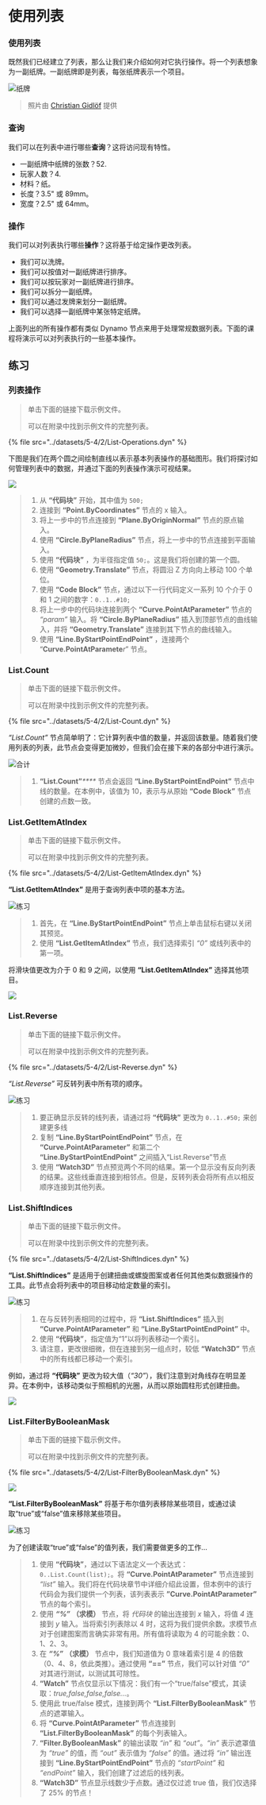 # 使用列表

### 使用列表

既然我们已经建立了列表，那么让我们来介绍如何对它执行操作。将一个列表想象为一副纸牌。一副纸牌即是列表，每张纸牌表示一个项目。

![纸牌](../images/5-4/2/Playing\_cards\_modified.jpg)

> 照片由 [Christian Gidlöf](https://commons.wikimedia.org/wiki/File:Playing\_cards\_modified.jpg) 提供

### 查询

我们可以在列表中进行哪些**查询**？这将访问现有特性。

* 一副纸牌中纸牌的张数？52\.
* 玩家人数？4\.
* 材料？纸。
* 长度？3.5" 或 89mm。
* 宽度？2.5" 或 64mm。

### 操作

我们可以对列表执行哪些**操作**？这将基于给定操作更改列表。

* 我们可以洗牌。
* 我们可以按值对一副纸牌进行排序。
* 我们可以按玩家对一副纸牌进行排序。
* 我们可以拆分一副纸牌。
* 我们可以通过发牌来划分一副纸牌。
* 我们可以选择一副纸牌中某张特定纸牌。

上面列出的所有操作都有类似 Dynamo 节点来用于处理常规数据列表。下面的课程将演示可以对列表执行的一些基本操作。

## **练习**

### **列表操作**

> 单击下面的链接下载示例文件。
>
> 可以在附录中找到示例文件的完整列表。

{% file src="../datasets/5-4/2/List-Operations.dyn" %}

下图是我们在两个圆之间绘制直线以表示基本列表操作的基础图形。我们将探讨如何管理列表中的数据，并通过下面的列表操作演示可视结果。

![](../images/5-4/2/workingwithlist-listoperation.jpg)

> 1. 从 **“代码块”** 开始，其中值为 `500;`
> 2. 连接到 **“Point.ByCoordinates”** 节点的 x 输入。
> 3. 将上一步中的节点连接到 **“Plane.ByOriginNormal”** 节点的原点输入。
> 4. 使用 **“Circle.ByPlaneRadius”** 节点，将上一步中的节点连接到平面输入。
> 5. 使用 **“代码块”** ，为半径指定值 `50;`。这是我们将创建的第一个圆。
> 6. 使用 **“Geometry.Translate”** 节点，将圆沿 Z 方向向上移动 100 个单位。
> 7. 使用 **“Code Block”** 节点，通过以下一行代码定义一系列 10 个介于 0 和 1 之间的数字：`0..1..#10;`
> 8. 将上一步中的代码块连接到两个 **“Curve.PointAtParameter”** 节点的 _“param”_ 输入。将 **“Circle.ByPlaneRadius”** 插入到顶部节点的曲线输入，并将 **“Geometry.Translate”** 连接到其下节点的曲线输入。
> 9. 使用 **“Line.ByStartPointEndPoint”** ，连接两个 “**Curve.PointAtParamete**_r_” 节点。

### List.Count

> 单击下面的链接下载示例文件。
>
> 可以在附录中找到示例文件的完整列表。

{% file src="../datasets/5-4/2/List-Count.dyn" %}

_“List.Count”_ 节点简单明了：它计算列表中值的数量，并返回该数量。随着我们使用列表的列表，此节点会变得更加微妙，但我们会在接下来的各部分中进行演示。

![合计](../images/5-4/2/workingwithlist-listoperation-listcount.jpg)

> 1. **“List.Count”**_****_ 节点会返回 **“Line.ByStartPointEndPoint”** 节点中线的数量。在本例中，该值为 10，表示与从原始 **“Code Block”** 节点创建的点数一致。

### List.GetItemAtIndex

> 单击下面的链接下载示例文件。
>
> 可以在附录中找到示例文件的完整列表。

{% file src="../datasets/5-4/2/List-GetItemAtIndex.dyn" %}

**“List.GetItemAtIndex”** 是用于查询列表中项的基本方法。

![练习](../images/5-4/2/workingwithlist-getitemindex01.jpg)

> 1. 首先，在 **“Line.ByStartPointEndPoint”** 节点上单击鼠标右键以关闭其预览。
> 2. 使用 **“List.GetItemAtIndex”** 节点，我们选择索引 _“0”_ 或线列表中的第一项。

将滑块值更改为介于 0 和 9 之间，以使用 **“List.GetItemAtIndex”** 选择其他项目。

![](../images/5-4/2/workingwithlist-getitemindex02.gif)

### List.Reverse

> 单击下面的链接下载示例文件。
>
> 可以在附录中找到示例文件的完整列表。

{% file src="../datasets/5-4/2/List-Reverse.dyn" %}

_“List.Reverse”_ 可反转列表中所有项的顺序。

![练习](../images/5-4/2/workingwithlist-listreverse.jpg)

> 1. 要正确显示反转的线列表，请通过将 **“代码块”** 更改为 `0..1..#50;` 来创建更多线
> 2. 复制 **“Line.ByStartPointEndPoint”** 节点，在 **“Curve.PointAtParameter”** 和第二个 **“Line.ByStartPointEndPoint”** 之间插入“List.Reverse”节点
> 3. 使用 **“Watch3D”** 节点预览两个不同的结果。第一个显示没有反向列表的结果。这些线垂直连接到相邻点。但是，反转列表会将所有点以相反顺序连接到其他列表。

### List.ShiftIndices <a href="#listshiftindices" id="listshiftindices"></a>

> 单击下面的链接下载示例文件。
>
> 可以在附录中找到示例文件的完整列表。

{% file src="../datasets/5-4/2/List-ShiftIndices.dyn" %}

**“List.ShiftIndices”** 是适用于创建扭曲或螺旋图案或者任何其他类似数据操作的工具。此节点会将列表中的项目移动给定数量的索引。

![练习](../images/5-4/2/workingwithlist-shiftIndices01.jpg)

> 1. 在与反转列表相同的过程中，将 **“List.ShiftIndices”** 插入到 **“Curve.PointAtParameter”** 和 **“Line.ByStartPointEndPoint”** 中。
> 2. 使用 **“代码块”**，指定值为“1”以将列表移动一个索引。
> 3. 请注意，更改很细微，但在连接到另一组点时，较低 **“Watch3D”** 节点中的所有线都已移动一个索引。

例如，通过将 **“代码块”** 更改为较大值（_“30”_），我们注意到对角线存在明显差异。在本例中，该移动类似于照相机的光圈，从而以原始圆柱形式创建扭曲。

![](../images/5-4/2/workingwithlist-shiftIndices02.jpg)

### List.FilterByBooleanMask <a href="#listfilterbybooleanmask" id="listfilterbybooleanmask"></a>

> 单击下面的链接下载示例文件。
>
> 可以在附录中找到示例文件的完整列表。

{% file src="../datasets/5-4/2/List-FilterByBooleanMask.dyn" %}

![](../images/5-4/2/ListFilterBool.png)

**“List.FilterByBooleanMask”** 将基于布尔值列表移除某些项目，或通过读取“true”或“false”值来移除某些项目。

![练习](../images/5-4/2/workingwithlist-filterbyboolmask.jpg)

为了创建读取“true”或“false”的值列表，我们需要做更多的工作...

> 1. 使用 **“代码块”**，通过以下语法定义一个表达式：`0..List.Count(list);`。将 **“Curve.PointAtParameter”** 节点连接到 _“list”_ 输入。我们将在代码块章节中详细介绍此设置，但本例中的该行代码会为我们提供一个列表，该列表表示 **”Curve.PointAtParameter”** 节点的每个索引。
> 2. 使用 _**“%”**_ **（求模）** 节点，将 _代码块_ 的输出连接到 _x_ 输入，将值 _4_ 连接到 _y_ 输入。当将索引列表除以 4 时，这将为我们提供余数。求模节点对于创建图案而言确实非常有用。所有值将读取为 4 的可能余数：0、1、2、3。
> 3. 在 _**“%”**_ **（求模）** 节点中，我们知道值为 0 意味着索引是 4 的倍数（0、4、8，依此类推）。通过使用 **“==”** 节点，我们可以针对值 _“0”_ 对其进行测试，以测试其可除性。
> 4. **“Watch”** 节点仅显示以下情况：我们有一个“true/false”模式，其读取：_true,false,false,false..._。
> 5. 使用此 true/false 模式，连接到两个 **“List.FilterByBooleanMask”** 节点的遮罩输入。
> 6. 将 **“Curve.PointAtParameter”** 节点连接到 **“List.FilterByBooleanMask”** 的每个列表输入。
> 7. **“Filter.ByBooleanMask”** 的输出读取 _“in”_ 和 _“out”_。_“in”_ 表示遮罩值为 _“true”_ 的值，而 _“out”_ 表示值为 _“false”_ 的值。通过将 _“in”_ 输出连接到 **“Line.ByStartPointEndPoint”** 节点的 _“startPoint”_ 和 _“endPoint”_ 输入，我们创建了过滤后的线列表。
> 8. **“Watch3D”** 节点显示线数少于点数。通过仅过滤 true 值，我们仅选择了 25% 的节点！
